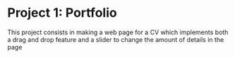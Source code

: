 # Project 1: Portfolio
This project consists in making a web page for a CV which implements both a drag and drop feature and a slider to change the amount of details in the page